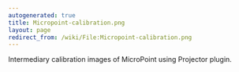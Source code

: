 ```yaml
---
autogenerated: true
title: Micropoint-calibration.png
layout: page
redirect_from: /wiki/File:Micropoint-calibration.png
---
```


Intermediary calibration images of MicroPoint using Projector plugin.

